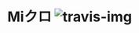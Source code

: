 Miクロ ![travis-img]
===============

[travis-img]: https://travis-ci.org/ssabpisa/compiler-468.svg "Build Status"
